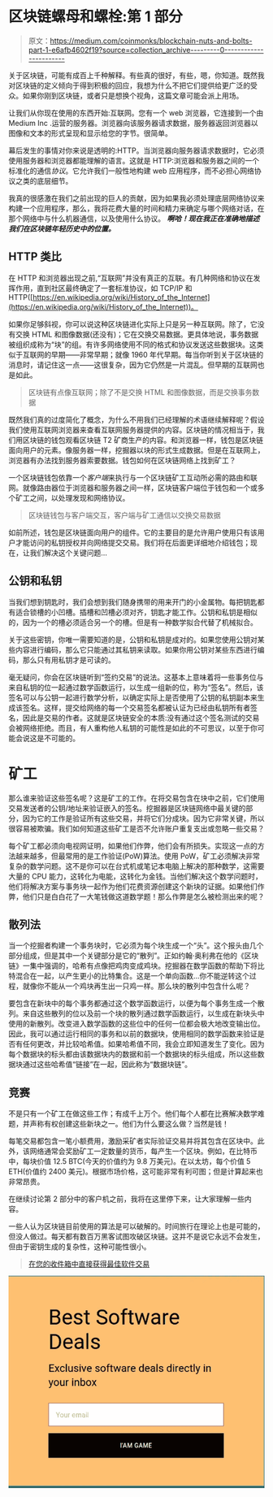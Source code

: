 # 区块链螺母和螺栓:第 1 部分

> 原文：<https://medium.com/coinmonks/blockchain-nuts-and-bolts-part-1-e6afb4602f19?source=collection_archive---------0----------------------->

关于区块链，可能有成百上千种解释。有些真的很好，有些，嗯，你知道。既然我对区块链的定义倾向于得到积极的回应，我想为什么不把它们提供给更广泛的受众。如果你刚到区块链，或者只是想换个视角，这篇文章可能会派上用场。

让我们从你现在使用的东西开始:互联网。您有一个 web 浏览器，它连接到一个由 Medium Inc .运营的服务器。浏览器向该服务器请求数据，服务器返回浏览器以图像和文本的形式呈现和显示给您的字节。很简单。

幕后发生的事情对你来说是透明的:HTTP。当浏览器向服务器请求数据时，它必须使用服务器和浏览器都能理解的语言。这就是 HTTP:浏览器和服务器之间的一个标准化的通信*协议*。它允许我们一般性地构建 web 应用程序，而不必担心网络协议之类的底层细节。

我真的很感激在我们之前出现的巨人的贡献，因为如果我必须处理底层网络协议来构建一个应用程序，那么，我将花费大量的时间和精力来确定与哪个网络对话，在那个网络中与什么机器通信，以及使用什么协议。 ***啊哈！现在我正在准确地描述我们在区块链年轻历史中的位置。***

## HTTP 类比

在 HTTP 和浏览器出现之前,“互联网”并没有真正的互联。有几种网络和协议在发挥作用，直到社区最终确定了一套标准协议，如 TCP/IP 和 HTTP([https://en.wikipedia.org/wiki/History_of_the_Internet](https://en.wikipedia.org/wiki/History_of_the_Internet))。

如果你足够斜视，你可以说这种区块链进化实际上只是另一种互联网。除了，它没有交换 HTML 和图像数据(还没有)；它在交换交易数据。更具体地说，事务数据被组织成称为“块”的组。有许多网络使用不同的格式和协议发送这些数据块。这类似于互联网的早期——非常早期；就像 1960 年代早期。每当你听到关于区块链的消息时，请记住这一点——这很复杂，因为它仍然是一片混乱。但早期的互联网也是如此。

> 区块链有点像互联网；除了不是交换 HTML 和图像数据，而是交换事务数据

既然我们真的过度简化了概念，为什么不用我们已经理解的术语继续解释呢？假设我们使用互联网浏览器来查看互联网服务器提供的内容。区块链的情况相当于，我们用区块链的钱包观看区块链 T2 矿商生产的内容。和浏览器一样，钱包是区块链面向用户的元素。像服务器一样，挖掘器以块的形式生成数据。但是在互联网上，浏览器有办法找到服务器索要数据。钱包如何在区块链网络上找到矿工？

一个区块链钱包依靠一个*客户端*来执行与一个区块链矿工互动所必需的路由和联网。就像路由器位于浏览器和服务器之间一样，区块链客户端位于钱包和一个或多个矿工之间，以处理发现和网络协议。

> 区块链钱包与客户端交互，客户端与矿工通信以交换交易数据

如前所述，钱包是区块链面向用户的组件。它的主要目的是允许用户使用只有该用户才能访问的私钥授权并向网络提交交易。我们将在后面更详细地介绍钱包；现在，让我们解决这个关键问题…

## 公钥和私钥

当我们想到钥匙时，我们会想到我们随身携带的用来开门的小金属物。每把钥匙都有适合锁槽的小凹槽。插槽和凹槽必须对齐，钥匙才能工作。公钥和私钥是相似的，因为一个的槽必须适合另一个的槽。但是有一种数学拟合代替了机械拟合。

关于这些密钥，你唯一需要知道的是，公钥和私钥是成对的。如果您使用公钥对某些内容进行编码，那么它只能通过其私钥来读取。如果你用公钥对某些东西进行编码，那么只有用私钥才是可读的。

毫无疑问，你会在区块链听到“签约交易”的说法。这基本上意味着将一些事务位与来自私钥的位一起通过数学函数运行，以生成一组新的位，称为“签名”。然后，该签名可以与公钥一起进行数学分析，以确定实际上是否使用了公钥的私钥副本来生成该签名。这样，提交给网络的每一个交易签名都被认证为已经由私钥所有者签名，因此是交易的作者。这就是区块链安全的本质:没有通过这个签名测试的交易会被网络拒绝。而且，有人重构他人私钥的可能性是如此的不可思议，以至于你可能会说这是不可能的。

# 矿工

那么谁来验证这些签名呢？这是矿工的工作。在将交易包含在块中之前，它们使用交易发送者的公钥/地址来验证嵌入的签名。挖掘器是区块链网络中最关键的部分，因为它的工作是验证所有这些交易，并将它们分成块。因为它非常关键，所以很容易被欺骗。我们如何知道这些矿工是否不允许账户重复支出或忽略一些交易？

每个矿工都必须向电视网证明，如果他们作弊，他们会有所损失。实现这一点的方法越来越多，但最常用的是工作验证(PoW)算法。使用 PoW，矿工必须解决非常复杂的数学问题。这不是你可以在台式机或笔记本电脑上解决的那种数学，这需要大量的 CPU 能力，这转化为电能，这转化为金钱。当他们解决这个数学问题时，他们将解决方案与事务块一起作为他们花费资源创建这个新块的证据。如果他们作弊，他们只是白白花了一大笔钱做这道数学题！那么作弊是怎么被检测出来的呢？

## 散列法

当一个挖掘者构建一个事务块时，它必须为每个块生成一个“头”。这个报头由几个部分组成，但是其中一个关键部分是它的“散列”。正如约翰·奥利弗在他的《区块链》一集中强调的，哈希有点像把鸡肉变成鸡块。挖掘器在数学函数的帮助下将比特混合在一起，以产生更小的比特集合。这是一个单向函数…你不能逆转这个过程，就像你不能从一个鸡块再生出一只鸡一样。那么块的散列中包含什么呢？

要包含在新块中的每个事务都通过这个数学函数运行，以便为每个事务生成一个散列。来自这些散列的位以及前一个块的散列通过数学函数运行，以生成在新块头中使用的新散列。改变进入数学函数的这些位中的任何一位都会极大地改变输出位。因此，我可以通过运行相同的事务和以前的数据块，使用相同的数学函数来验证是否有任何更改，并比较哈希值。如果哈希值不同，我会立即知道发生了变化。因为每个数据块的标头都由该数据块内的数据和前一个数据块的标头组成，所以这些数据块通过这些哈希值“链接”在一起，因此称为“数据块链”。

## 竞赛

不是只有一个矿工在做这些工作；有成千上万个。他们每个人都在比赛解决数学难题，并声称有权创建这些新块之一。他们为什么要这么做？当然是钱！

每笔交易都包含一笔小额费用，激励采矿者实际验证交易并将其包含在区块中。此外，该网络通常会奖励矿工一定数量的货币，每产生一个区块。例如，在比特币中，每块价值 12.5 BTC(今天的价值约为 9.8 万美元)。在以太坊，每个价值 5 ETH(价值约 2400 美元)。根据市场价格，这可能非常有利可图；但是计算起来也非常昂贵。

在继续讨论第 2 部分中的客户机之前，我将在这里停下来，让大家理解一些内容。

一些人认为区块链目前使用的算法是可以破解的。时间旅行在理论上也是可能的，但没人做过。每天都有数百万黑客试图攻破区块链。这并不是说它永远不会发生，但由于密钥生成的复杂性，这种可能性很小。

> [在您的收件箱中直接获得最佳软件交易](https://coincodecap.com/?utm_source=coinmonks)

[![](img/7c0b3dfdcbfea594cc0ae7d4f9bf6fcb.png)](https://coincodecap.com/?utm_source=coinmonks)